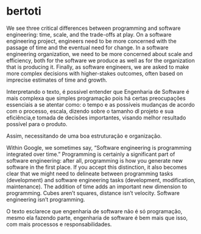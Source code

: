 # bertoti

We see three critical differences between programming and software engineering: time, scale, and the trade-offs at play. On a software engineering project, engineers need to be more concerned with the passage of time and the eventual need for change. In a software engineering organization, we need to be more concerned about scale and efficiency, both for the software we produce as well as for the organization that is producing it. Finally, as software engineers, we are asked to make more complex decisions with higher-stakes outcomes, often based on imprecise estimates of time and growth.

Interpretando o texto, é possivel entender que Engenharia de Software é mais complexa que simples programação pois há certas preocupações essenciais a se atentar como: o tempo e as possíveis mudanças de acordo com o processo, escala, dizendo sobre o tamanho dl projeto e sua eficiência,e tomada de decisões importantes, visando melhor resultado possível para o produto. 

Assim, necessitando de uma boa estruturação e organização.

Within Google, we sometimes say, “Software engineering is programming integrated over time.” Programming is certainly a significant part of software engineering: after all, programming is how you generate new software in the first place. If you accept this distinction, it also becomes clear that we might need to delineate between programming tasks (development) and software engineering tasks (development, modification, maintenance). The addition of time adds an important new dimension to programming. Cubes aren’t squares, distance isn’t velocity. Software engineering isn’t programming.

O texto esclarece que engenharia de software não é só programação, mesmo ela fazendo parte, engenharia de software é bem mais que isso, com mais processos e responsabilidades.
